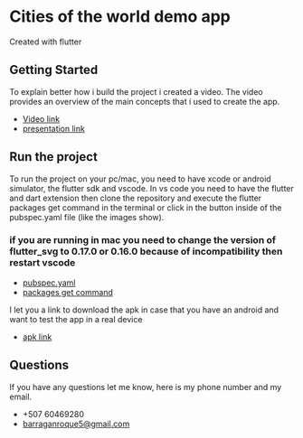 # Cities of the world demo app

Created with flutter

## Getting Started


To explain better how i build the project i created a video.
The video provides an overview of the main concepts that i used to create the app. 
 - [Video link](https://youtu.be/7WLSmuzaD-A)
 - [presentation link](https://drive.google.com/file/d/1DZjx14fyyceqUVHewiLkiJkiwcx5v2Pu/view?usp=sharing)

## Run the project

To run the project on your pc/mac, you need to have xcode or android simulator, the flutter sdk and vscode. In vs code you need to have the flutter and dart extension then clone the repository and execute the flutter packages get command in the terminal or click in the button inside of the pubspec.yaml file (like the images show).
### if you are running in mac you need to change the version of flutter_svg to 0.17.0 or 0.16.0 because of  incompatibility then restart vscode
- [pubspec.yaml](https://drive.google.com/file/d164w0qBNT1uCtFkrUdNhtgVZb2ouJE-Tk/view?usp=sharing)
- [packages get command](https://drive.google.com/file/d/1gUo6-P0x51wEyKVkHQoqP-9YJshiAcvI/view?usp=sharing)

I let you a link to download the apk in case that you have an android and want to test the app in a real device
- [apk link](https://drive.google.com/file/d/1LRCVPjGX5OE5xWGAFcd-f_lXR2A5CpYd/view?usp=sharing)


## Questions

If you have any questions let me know, here is my phone number and my email.
- +507 60469280
- barraganroque5@gmail.com
